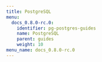 ```yaml
---
title: PostgreSQL
menu:
  docs_0.8.0-rc.0:
    identifier: pg-postgres-guides
    name: PostgreSQL
    parent: guides
    weight: 10
menu_name: docs_0.8.0-rc.0
---
```


